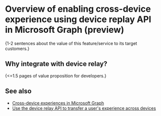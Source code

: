 # Overview of enabling cross-device experience using device replay API in Microsoft Graph (preview)

{1-2 sentences about the value of this feature/service to its target customers.} 

## Why integrate with device relay?

{<=1.5 pages of value proposition for developers.}

## See also

- [Cross-device experiences in Microsoft Graph](cross-device-concept-overview.md)
- [Use the device relay API to transfer a user's experience across devices](../api-reference/beta/resources/device-relay-api-overview.md)
